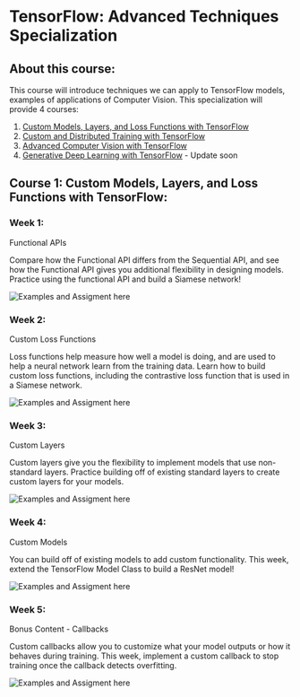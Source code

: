 # TensorFlow: Advanced Techniques Specialization

## About this course:
  This course will introduce techniques we can apply to TensorFlow models, examples of applications of Computer Vision.
  This specialization will provide 4 courses:

  1.  [Custom Models, Layers, and Loss Functions with TensorFlow](https://www.coursera.org/learn/custom-models-layers-loss-functions-with-tensorflow?specialization=tensorflow-advanced-techniques)
  2.  [Custom and Distributed Training with TensorFlow](https://www.coursera.org/learn/custom-distributed-training-with-tensorflow?specialization=tensorflow-advanced-techniques)
  3.  [Advanced Computer Vision with TensorFlow](https://www.coursera.org/learn/advanced-computer-vision-with-tensorflow?specialization=tensorflow-advanced-techniques)
  4.  [Generative Deep Learning with TensorFlow](https://www.coursera.org/learn/generative-deep-learning-with-tensorflow?specialization=tensorflow-advanced-techniques) - Update soon

## Course 1: Custom Models, Layers, and Loss Functions with TensorFlow:

### Week 1:

  Functional APIs

  Compare how the Functional API differs from the Sequential API, and see how the Functional API gives you additional flexibility in designing models. Practice using the functional API and build a Siamese network!

  ![Examples and Assigment here](./1.%20%20Custom%20Models%2C%20Layers%2C%20and%20Loss%20Functions%20with%20TensorFlow/Week%201)

### Week 2:

  Custom Loss Functions

  Loss functions help measure how well a model is doing, and are used to help a neural network learn from the training data. Learn how to build custom loss functions, including the contrastive loss function that is used in a Siamese network.

  ![Examples and Assigment here](./1.%20%20Custom%20Models%2C%20Layers%2C%20and%20Loss%20Functions%20with%20TensorFlow/Week%202)

### Week 3:

  Custom Layers

  Custom layers give you the flexibility to implement models that use non-standard layers. Practice building off of existing standard layers to create custom layers for your models.

  ![Examples and Assigment here](./1.%20%20Custom%20Models%2C%20Layers%2C%20and%20Loss%20Functions%20with%20TensorFlow/Week%203)
### Week 4:

  Custom Models

  You can build off of existing models to add custom functionality. This week, extend the TensorFlow Model Class to build a ResNet model!

  ![Examples and Assigment here](./1.%20%20Custom%20Models%2C%20Layers%2C%20and%20Loss%20Functions%20with%20TensorFlow/Week%204)

### Week 5:

  Bonus Content - Callbacks

  Custom callbacks allow you to customize what your model outputs or how it behaves during training. This week, implement a custom callback to stop training once the callback detects overfitting.

  ![Examples and Assigment here](./1.%20%20Custom%20Models%2C%20Layers%2C%20and%20Loss%20Functions%20with%20TensorFlow/Week%205)
